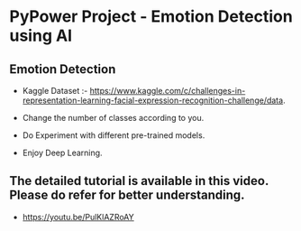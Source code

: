 # PyPower Project - Emotion Detection using AI

## Emotion Detection

- Kaggle Dataset :- https://www.kaggle.com/c/challenges-in-representation-learning-facial-expression-recognition-challenge/data.

- Change the number of classes according to you.

- Do Experiment with different pre-trained models.

- Enjoy Deep Learning.

## The detailed tutorial is available in this video. Please do refer for better understanding.

- https://youtu.be/PulKlAZRoAY
